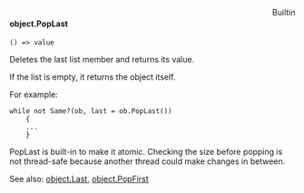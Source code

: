 <div style="float:right"><span class="builtin">Builtin</span></div>

#### object.PopLast

``` suneido
() => value
```

Deletes the last list member and returns its value.

If the list is empty, it returns the object itself.

For example:

``` suneido
while not Same?(ob, last = ob.PopLast())
    {
    ...
    }
```

PopLast is built-in to make it atomic. Checking the size before popping is not thread-safe because another thread could make changes in between.

See also: 
[object.Last](<object.Last.md>),
[object.PopFirst](<object.PopFirst.md>)